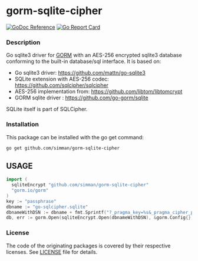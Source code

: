 # gorm-sqlite-cipher

[![GoDoc Reference](https://godoc.org/github.com/CovenantSQL/go-sqlite3-encrypt?status.svg)](https://pkg.go.dev/github.com/simman/gorm-sqlite-cipher)
[![Go Report Card](https://goreportcard.com/badge/github.com/CovenantSQL/go-sqlite3-encrypt)](https://goreportcard.com/report/github.com/simman/gorm-sqlite-cipher)

### Description

Go sqlite3 driver for [GORM](https://gorm.io/) with an AES-256 encrypted sqlite3 database
conforming to the built-in database/sql interface. It is based on:

- Go sqlite3 driver: https://github.com/mattn/go-sqlite3
- SQLite extension with AES-256 codec: https://github.com/sqlcipher/sqlcipher
- AES-256 implementation from: https://github.com/libtom/libtomcrypt
- GORM sqlite driver : https://github.com/go-gorm/sqlite

SQLite itself is part of SQLCipher.

### Installation

This package can be installed with the go get command:

    go get github.com/simman/gorm-sqlite-cipher

## USAGE

```go
import (
  sqliteEncrypt "github.com/simman/gorm-sqlite-cipher"
  "gorm.io/gorm"
)
key := "passphrase"
dbname := "go-sqlcipher.sqlite"
dbnameWithDSN := dbname + fmt.Sprintf("?_pragma_key=%s&_pragma_cipher_page_size=4096", key)
db, err := gorm.Open(sqliteEncrypt.Open(dbnameWithDSN), &gorm.Config{})
```

### License

The code of the originating packages is covered by their respective licenses.
See [LICENSE](LICENSE) file for details.
